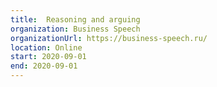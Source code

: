 ```yaml
---
title: 	Reasoning and arguing
organization: Business Speech
organizationUrl: https://business-speech.ru/
location: Online
start: 2020-09-01
end: 2020-09-01
---
```

